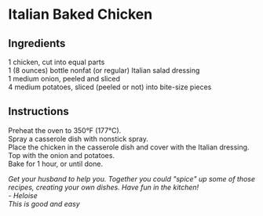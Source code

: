 # Italian Baked Chicken

## Ingredients
1 chicken, cut into equal parts  
1 (8 ounces) bottle nonfat (or regular) Italian salad dressing  
1 medium onion, peeled and sliced  
4 medium potatoes, sliced (peeled or not) into bite-size pieces  

## Instructions
Preheat the oven to 350&deg;F (177&deg;C).  
Spray a casserole dish with nonstick spray.  
Place the chicken in the casserole dish and cover with the Italian dressing.  
Top with the onion and potatoes.  
Bake for 1 hour, or until done.  

*Get your husband to help you. Together you could "spice" up some of those recipes, creating your own dishes. Have fun in the kitchen!*  
*- Heloise*  
*This is good and easy*  
